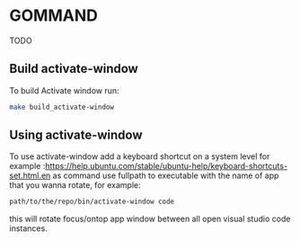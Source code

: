 # GOMMAND

TODO

## Build activate-window

To build Activate window run:

```sh
make build_activate-window
```

## Using activate-window

To use activate-window add a keyboard shortcut on a system level for example :https://help.ubuntu.com/stable/ubuntu-help/keyboard-shortcuts-set.html.en
as command use fullpath to executable with the name of app that you wanna rotate, for example:

```sh
path/to/the/repo/bin/activate-window code
```

this will rotate focus/ontop app window between all open visual studio code instances.